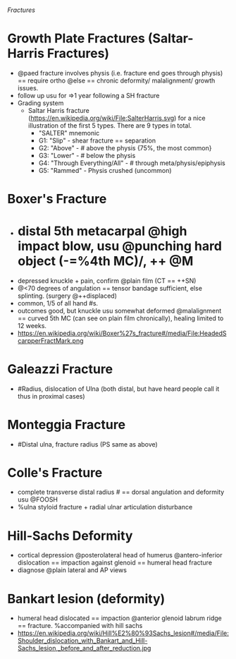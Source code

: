 ###### Fractures

# Growth Plate Fractures (Saltar-Harris Fractures)
- @paed fracture involves physis (i.e. fracture end goes through physis) == require ortho @else == chronic deformity/ malalignment/ growth issues.
- follow up usu for =>1 year following a SH fracture
- Grading system
    + Saltar Harris fracture (https://en.wikipedia.org/wiki/File:SalterHarris.svg) for a nice illustration of the first 5 types. There are 9 types in total.
        * "SALTER" mnemonic
        * G1: "Slip" - shear fracture == separation
        * G2: "Above" - # above the physis {75%, the most common}
        * G3: "Lower" - # below the physis
        * G4: "Through Everything/All" - # through meta/physis/epiphysis
        * G5: "Rammed" - Physis crushed (uncommon)

# Boxer's Fracture
- # distal 5th metacarpal @high impact blow, usu @punching hard object (-=%4th MC)/, ++ @M
- depressed knuckle + pain, confirm @plain film (CT == ++SN)
- @<70 degrees of angulation == tensor bandage sufficient, else splinting. (surgery @++displaced)
- common, 1/5 of all hand #s. 
- outcomes good, but knuckle usu somewhat deformed @malalignment == curved 5th MC (can see on plain film chronically), healing limited to 12 weeks. 
- https://en.wikipedia.org/wiki/Boxer%27s_fracture#/media/File:HeadedScarpperFractMark.png

# Galeazzi Fracture
- #Radius, dislocation of Ulna (both distal, but have heard people call it thus in proximal cases)

# Monteggia Fracture
- #Distal ulna, fracture radius (PS same as above)


# Colle's Fracture
- complete transverse distal radius # == dorsal angulation and deformity usu @FOOSH
- %ulna styloid fracture + radial ulnar articulation disturbance


# Hill-Sachs Deformity
- cortical depression @posterolateral head of humerus @antero-inferior dislocation == impaction against glenoid == humeral head fracture
- diagnose @plain lateral and AP views


# Bankart lesion (deformity)
- humeral head dislocated == impaction @anterior glenoid labrum ridge == fracture. %accompanied with hill sachs 
- https://en.wikipedia.org/wiki/Hill%E2%80%93Sachs_lesion#/media/File:Shoulder_dislocation_with_Bankart_and_Hill-Sachs_lesion,_before_and_after_reduction.jpg

